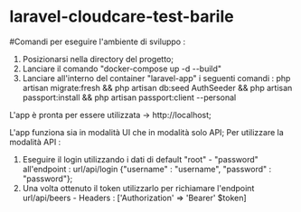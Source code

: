 # laravel-cloudcare-test-barile

#Comandi per eseguire l'ambiente di sviluppo : 

1) Posizionarsi nella directory del progetto;
2) Lanciare il comando "docker-compose up -d --build"
3) Lanciare all'interno del container "laravel-app" i seguenti comandi : php artisan migrate:fresh && php artisan db:seed AuthSeeder && php artisan passport:install && php artisan passport:client --personal 


L'app è pronta per essere utilizzata -> http://localhost;


L'app funziona sia in modalità UI che in modalità solo API; 
Per utilizzare la modalità API : 

1) Eseguire il login utilizzando i dati di default "root" - "password" all'endpoint : url/api/login {"username" : "username", "password" : "password"};
2) Una volta ottenuto il token utilizzarlo per richiamare l'endpoint url/api/beers - Headers : ['Authorization' => 'Bearer' $token]



